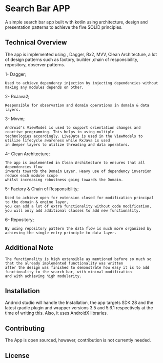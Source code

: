 # Search Bar APP

A simple search bar app built with kotlin using architecture, design and presentation patterns to achieve the five SOLID principles.

## Technical Overview

The app is implemented using , Dagger, Rx2, MVV, Clean Architecture, a lot of design patterns such as factory, builder ,chain of responsibility, repository, observer patterns.


1- Dagger;

	Used to achieve dependency injection by injecting dependencies without making any modules depends on other.

2- RxJava2;

	Responsible for observation and domain operations in domain & data layers.

3- Mvvm;

	Android's ViewModel is used to support orientation changes and reactive programming. This helps in using multiple
	technologies accordingly. LiveData is used in the ViewModels to utilize lifecycle awareness while RxJava is used
	in deeper layers to utilize threading and data operators.

4- Clean Architecture;

	The app is implemented in Clean Architecture to ensures that all dependencies flow 
	inwards towards the Domain Layer. Heavy use of dependency inversion reduce each module scope
	whilst increasing robustness going towards the Domain.

5- Factory & Chain of Responsibility;

    Used to achieve open for extension closed for modification principal to the domain & engine layer,
	you can add a lot of extra functionality without code modification, 
	you will only add additional classes to add new functionality.

6- Repository;

    By using repository pattern the data flow is much more organized by achieving the single entry principle to data layer.

## Additional Note
	
	The functionality is high extensible as mentioned before so much so that the already implemented functionality was written
	after the design was finished to demonstrate how easy it is to add functionality to the search bar, with minimal modification
	and with achieving high modularity.
	
## Installation

Android studio will handle the Installation, the app targets SDK 28 and the latest gradle plugin and wrapper versions
3.5 and 5.6.1 respectively at the time of writing this. Also, it uses AndroidX libraries.
	
## Contributing

The App is open sourced, however, contribution is not currently needed.
	
## License






